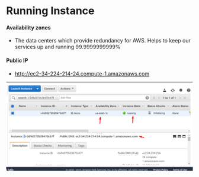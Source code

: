 # Running Instance

#### Availability zones 
* The data centers which provide redundancy for AWS. Helps to keep our services up and running 99.9999999999%

#### Public IP
* http://ec2-34-224-214-24.compute-1.amazonaws.com

![](screenshots/7_public_ip.png)
